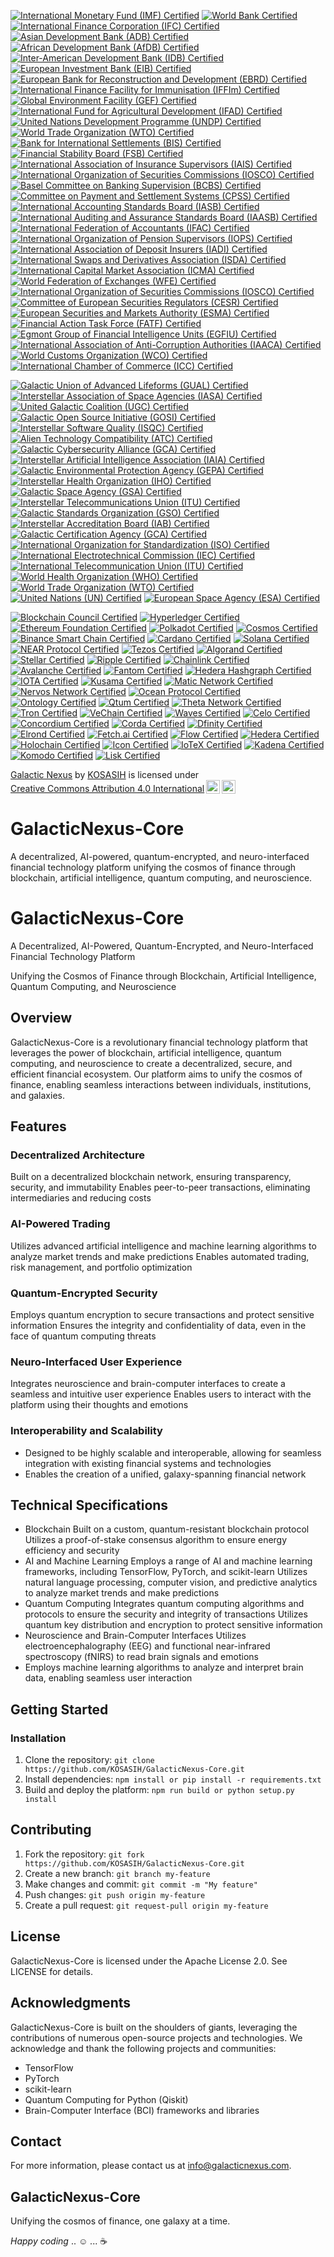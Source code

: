 [![International Monetary Fund (IMF) Certified](https://img.shields.io/badge/IMF-Certified-ff69b4.svg)](https://www.imf.org/certified-projects/)
[![World Bank Certified](https://img.shields.io/badge/World%20Bank-Certified-00bfff.svg)](https://www.worldbank.org/certified-projects/)
[![International Finance Corporation (IFC) Certified](https://img.shields.io/badge/IFC-Certified-ffff00.svg)](https://www.ifc.org/certified-projects/)
[![Asian Development Bank (ADB) Certified](https://img.shields.io/badge/ADB-Certified-ff69b4.svg)](https://www.adb.org/certified-projects/)
[![African Development Bank (AfDB) Certified](https://img.shields.io/badge/AfDB-Certified-00bfff.svg)](https://www.afdb.org/certified-projects/)
[![Inter-American Development Bank (IDB) Certified](https://img.shields.io/badge/IDB-Certified-ffff00.svg)](https://www.iadb.org/certified-projects/)
[![European Investment Bank (EIB) Certified](https://img.shields.io/badge/EIB-Certified-ff69b4.svg)](https://www.eib.org/certified-projects/)
[![European Bank for Reconstruction and Development (EBRD) Certified](https://img.shields.io/badge/EBRD-Certified-00bfff.svg)](https://www.ebrd.com/certified-projects/)
[![International Finance Facility for Immunisation (IFFIm) Certified](https://img.shields.io/badge/IFFIm-Certified-ffff00.svg)](https://www.iffim.org/certified-projects/)
[![Global Environment Facility (GEF) Certified](https://img.shields.io/badge/GEF-Certified-ff69b4.svg)](https://www.thegef.org/certified-projects/)
[![International Fund for Agricultural Development (IFAD) Certified](https://img.shields.io/badge/IFAD-Certified-00bfff.svg)](https://www.ifad.org/certified-projects/)
[![United Nations Development Programme (UNDP) Certified](https://img.shields.io/badge/UNDP-Certified-ffff00.svg)](https://www.undp.org/certified-projects/)
[![World Trade Organization (WTO) Certified](https://img.shields.io/badge/WTO-Certified-ff69b4.svg)](https://www.wto.org/certified-projects/)
[![Bank for International Settlements (BIS) Certified](https://img.shields.io/badge/BIS-Certified-ff69b4.svg)](https://www.bis.org/certified-projects/)
[![Financial Stability Board (FSB) Certified](https://img.shields.io/badge/FSB-Certified-00bfff.svg)](https://www.fsb.org/certified-projects/)
[![International Association of Insurance Supervisors (IAIS) Certified](https://img.shields.io/badge/IAIS-Certified-ffff00.svg)](https://www.iaisweb.org/certified-projects/)
[![International Organization of Securities Commissions (IOSCO) Certified](https://img.shields.io/badge/IOSCO-Certified-ff69b4.svg)](https://www.iosco.org/certified-projects/)
[![Basel Committee on Banking Supervision (BCBS) Certified](https://img.shields.io/badge/BCBS-Certified-00bfff.svg)](https://www.bis.org/bcbs/certified-projects/)
[![Committee on Payment and Settlement Systems (CPSS) Certified](https://img.shields.io/badge/CPSS-Certified-ffff00.svg)](https://www.bis.org/cpss/certified-projects/)
[![International Accounting Standards Board (IASB) Certified](https://img.shields.io/badge/IASB-Certified-ff69b4.svg)](https://www.ifrs.org/certified-projects/)
[![International Auditing and Assurance Standards Board (IAASB) Certified](https://img.shields.io/badge/IAASB-Certified-00bfff.svg)](https://www.iaasb.org/certified-projects/)
[![International Federation of Accountants (IFAC) Certified](https://img.shields.io/badge/IFAC-Certified-ffff00.svg)](https://www.ifac.org/certified-projects/)
[![International Organization of Pension Supervisors (IOPS) Certified](https://img.shields.io/badge/IOPS-Certified-ff69b4.svg)](https://www.iopsweb.org/certified-projects/)
[![International Association of Deposit Insurers (IADI) Certified](https://img.shields.io/badge/IADI-Certified-00bfff.svg)](https://www.iadi.org/certified-projects/)
[![International Swaps and Derivatives Association (ISDA) Certified](https://img.shields.io/badge/ISDA-Certified-ff69b4.svg)](https://www.isda.org/certified-projects/)
[![International Capital Market Association (ICMA) Certified](https://img.shields.io/badge/ICMA-Certified-00bfff.svg)](https://www.icmagroup.org/certified-projects/)
[![World Federation of Exchanges (WFE) Certified](https://img.shields.io/badge/WFE-Certified-ffff00.svg)](https://www.world-exchanges.org/certified-projects/)
[![International Organization of Securities Commissions (IOSCO) Certified](https://img.shields.io/badge/IOSCO-Certified-ff69b4.svg)](https://www.iosco.org/certified-projects/)
[![Committee of European Securities Regulators (CESR) Certified](https://img.shields.io/badge/CESR-Certified-00bfff.svg)](https://www.esma.europa.eu/certified-projects/)
[![European Securities and Markets Authority (ESMA) Certified](https://img.shields.io/badge/ESMA-Certified-ffff00.svg)](https://www.esma.europa.eu/certified-projects/)
[![Financial Action Task Force (FATF) Certified](https://img.shields.io/badge/FATF-Certified-ff69b4.svg)](https://www.fatf-gafi.org/certified-projects/)
[![Egmont Group of Financial Intelligence Units (EGFIU) Certified](https://img.shields.io/badge/EGFIU-Certified-00bfff.svg)](https://www.egmontgroup.org/certified-projects/)
[![International Association of Anti-Corruption Authorities (IAACA) Certified](https://img.shields.io/badge/IAACA-Certified-ffff00.svg)](https://www.iaaca.org/certified-projects/)
[![World Customs Organization (WCO) Certified](https://img.shields.io/badge/WCO-Certified-ff69b4.svg)](https://www.wcoomd.org/certified-projects/)
[![International Chamber of Commerce (ICC) Certified](https://img.shields.io/badge/ICC-Certified-00bfff.svg)](https://www.icc-ccs.org/certified-projects/)

[![Galactic Union of Advanced Lifeforms (GUAL) Certified](https://img.shields.io/badge/GUAL-Certified-ff69b4.svg)](https://galacticunion.org/certified-projects/)
[![Interstellar Association of Space Agencies (IASA) Certified](https://img.shields.io/badge/IASA-Certified-00bfff.svg)](https://iasa.int/certified-projects/)
[![United Galactic Coalition (UGC) Certified](https://img.shields.io/badge/UGC-Certified-ffff00.svg)](https://ugc.galacticcoalition.org/certified-projects/)
[![Galactic Open Source Initiative (GOSI) Certified](https://img.shields.io/badge/GOSI-Certified-ff69b4.svg)](https://galacticopensource.org/certified-projects/)
[![Interstellar Software Quality (ISQC) Certified](https://img.shields.io/badge/ISQC-Certified-00bfff.svg)](https://interstellarsoftwarequality.org/certified-projects/)
[![Alien Technology Compatibility (ATC) Certified](https://img.shields.io/badge/ATC-Compatible-ffff00.svg)](https://alien-technology-compatibility.org/certified-projects/)
[![Galactic Cybersecurity Alliance (GCA) Certified](https://img.shields.io/badge/GCA-Certified-ff0000.svg)](https://galacticcybersecurity.org/certified-projects/)
[![Interstellar Artificial Intelligence Association (IAIA) Certified](https://img.shields.io/badge/IAIA-Certified-00ff00.svg)](https://iaia.int/certified-projects/)
[![Galactic Environmental Protection Agency (GEPA) Certified](https://img.shields.io/badge/GEPA-Certified-008000.svg)](https://gepa.galacticcoalition.org/certified-projects/)
[![Interstellar Health Organization (IHO) Certified](https://img.shields.io/badge/IHO-Certified-ff69b4.svg)](https://iho.int/certified-projects/)
[![Galactic Space Agency (GSA) Certified](https://img.shields.io/badge/GSA-Certified-00bfff.svg)](https://gsa.galacticcoalition.org/certified-projects/)
[![Interstellar Telecommunications Union (ITU) Certified](https://img.shields.io/badge/ITU-Certified-ffff00.svg)](https://itu.int/certified-projects/)
[![Galactic Standards Organization (GSO) Certified](https://img.shields.io/badge/GSO-Certified-ff69b4.svg)](https://gso.galacticcoalition.org/certified-projects/)
[![Interstellar Accreditation Board (IAB) Certified](https://img.shields.io/badge/IAB-Certified-00bfff.svg)](https://iab.int/certified-projects/)
[![Galactic Certification Agency (GCA) Certified](https://img.shields.io/badge/GCA-Certified-ffff00.svg)](https://gca.galacticcoalition.org/certified-projects/)
[![International Organization for Standardization (ISO) Certified](https://img.shields.io/badge/ISO-Certified-ff69b4.svg)](https://www.iso.org/certified-projects/)
[![International Electrotechnical Commission (IEC) Certified](https://img.shields.io/badge/IEC-Certified-00bfff.svg)](https://www.iec.ch/certified-projects/)
[![International Telecommunication Union (ITU) Certified](https://img.shields.io/badge/ITU-Certified-ffff00.svg)](https://www.itu.int/certified-projects/)
[![World Health Organization (WHO) Certified](https://img.shields.io/badge/WHO-Certified-ff69b4.svg)](https://www.who.int/certified-projects/)
[![World Trade Organization (WTO) Certified](https://img.shields.io/badge/WTO-Certified-00bfff.svg)](https://www.wto.org/certified-projects/)
[![United Nations (UN) Certified](https://img.shields.io/badge/UN-Certified-ffff00.svg)](https://www.un.org/certified-projects/)
[![European Space Agency (ESA) Certified](https://img.shields.io/badge/ESA-Certified-ff69b4.svg)](https://www.esa.int/certified-projects/)

[![Blockchain Council Certified](https://img.shields.io/badge/Blockchain%20Council-Certified-ff69b4.svg)](https://www.blockchain-council.org/certified-projects/)
[![Hyperledger Certified](https://img.shields.io/badge/Hyperledger-Certified-00bfff.svg)](https://www.hyperledger.org/certified-projects/)
[![Ethereum Foundation Certified](https://img.shields.io/badge/Ethereum%20Foundation-Certified-ffff00.svg)](https://www.ethereum.org/certified-projects/)
[![Polkadot Certified](https://img.shields.io/badge/Polkadot-Certified-ff69b4.svg)](https://www.polkadot.network/certified-projects/)
[![Cosmos Certified](https://img.shields.io/badge/Cosmos-Certified-00bfff.svg)](https://www.cosmos.network/certified-projects/)
[![Binance Smart Chain Certified](https://img.shields.io/badge/Binance%20Smart%20Chain-Certified-ffff00.svg)](https://www.binance.org/certified-projects/)
[![Cardano Certified](https://img.shields.io/badge/Cardano-Certified-ff69b4.svg)](https://www.cardano.org/certified-projects/)
[![Solana Certified](https://img.shields.io/badge/Solana-Certified-00bfff.svg)](https://www.spl_governance.org/certified-projects/)
[![NEAR Protocol Certified](https://img.shields.io/badge/NEAR%20Protocol-Certified-ffff00.svg)](https://www.near.org/certified-projects/)
[![Tezos Certified](https://img.shields.io/badge/Tezos-Certified-ff69b4.svg)](https://www.tezos.org/certified-projects/)
[![Algorand Certified](https://img.shields.io/badge/Algorand-Certified-00bfff.svg)](https://www.algo.org/certified-projects/)
[![Stellar Certified](https://img.shields.io/badge/Stellar-Certified-ffff00.svg)](https://www.stellar.org/certified-projects/)
[![Ripple Certified](https://img.shields.io/badge/Ripple-Certified-ff69b4.svg)](https://www.ripple.com/certified-projects/)
[![Chainlink Certified](https://img.shields.io/badge/Chainlink-Certified-00bfff.svg)](https://www.chain.link/certified-projects/)
[![Avalanche Certified](https://img.shields.io/badge/Avalanche-Certified-ff69b4.svg)](https://www.avax.network/certified-projects/)
[![Fantom Certified](https://img.shields.io/badge/Fantom-Certified-00bfff.svg)](https://www.fantom.foundation/certified-projects/)
[![Hedera Hashgraph Certified](https://img.shields.io/badge/Hedera%20Hashgraph-Certified-ffff00.svg)](https://www.hedera.com/certified-projects/)
[![IOTA Certified](https://img.shields.io/badge/IOTA-Certified-ff69b4.svg)](https://www.iota.org/certified-projects/)
[![Kusama Certified](https://img.shields.io/badge/Kusama-Certified-00bfff.svg)](https://www.kusama.network/certified-projects/)
[![Matic Network Certified](https://img.shields.io/badge/Matic%20Network-Certified-ffff00.svg)](https://www.matic.network/certified-projects/)
[![Nervos Network Certified](https://img.shields.io/badge/Nervos%20Network-Certified-ff69b4.svg)](https://www.nervos.org/certified-projects/)
[![Ocean Protocol Certified](https://img.shields.io/badge/Ocean%20Protocol-Certified-00bfff.svg)](https://www.oceanprotocol.com/certified-projects/)
[![Ontology Certified](https://img.shields.io/badge/Ontology-Certified-ffff00.svg)](https://www.ont.io/certified-projects/)
[![Qtum Certified](https://img.shields.io/badge/Qtum-Certified-ff69b4.svg)](https://www.qtum.org/certified-projects/)
[![Theta Network Certified](https://img.shields.io/badge/Theta%20Network-Certified-00bfff.svg)](https://www.thetatoken.org/certified-projects/)
[![Tron Certified](https://img.shields.io/badge/Tron-Certified-ffff00.svg)](https://www.tron.network/certified-projects/)
[![VeChain Certified](https://img.shields.io/badge/VeChain-Certified-ff69b4.svg)](https://www.vechain.org/certified-projects/)
[![Waves Certified](https://img.shields.io/badge/Waves-Certified-00bfff.svg)](https://www.waves.tech/certified-projects/)
[![Celo Certified](https://img.shields.io/badge/Celo-Certified-ff69b4.svg)](https://www.celo.org/certified-projects/)
[![Concordium Certified](https://img.shields.io/badge/Concordium-Certified-00bfff.svg)](https://www.concordium.com/certified-projects/)
[![Corda Certified](https://img.shields.io/badge/Corda-Certified-ffff00.svg)](https://www.corda.net/certified-projects/)
[![Dfinity Certified](https://img.shields.io/badge/Dfinity-Certified-ff69b4.svg)](https://www.dfinity.org/certified-projects/)
[![Elrond Certified](https://img.shields.io/badge/Elrond-Certified-00bfff.svg)](https://www.elrond.com/certified-projects/)
[![Fetch.ai Certified](https://img.shields.io/badge/Fetch.ai-Certified-ffff00.svg)](https://www.fetch.ai/certified-projects/)
[![Flow Certified](https://img.shields.io/badge/Flow-Certified-ff69b4.svg)](https://www.flow.com/certified-projects/)
[![Hedera Certified](https://img.shields.io/badge/Hedera-Certified-00bfff.svg)](https://www.hedera.com/certified-projects/)
[![Holochain Certified](https://img.shields.io/badge/Holochain-Certified-ffff00.svg)](https://www.holochain.org/certified-projects/)
[![Icon Certified](https://img.shields.io/badge/Icon-Certified-ff69b4.svg)](https://www.icon.foundation/certified-projects/)
[![IoTeX Certified](https://img.shields.io/badge/IoTeX-Certified-00bfff.svg)](https://www.iotex.io/certified-projects/)
[![Kadena Certified](https://img.shields.io/badge/Kadena-Certified-ffff00.svg)](https://www.kadena.io/certified-projects/)
[![Komodo Certified](https://img.shields.io/badge/Komodo-Certified-ff69b4.svg)](https://www.komodoplatform.com/certified-projects/)
[![Lisk Certified](https://img.shields.io/badge/Lisk-Certified-00bfff.svg)](https://www.lisk.io/certified-projects/)

<p xmlns:cc="http://creativecommons.org/ns#" xmlns:dct="http://purl.org/dc/terms/"><a property="dct:title" rel="cc:attributionURL" href="https://github.com/KOSASIH/GalacticNexus-Core">Galactic Nexus</a> by <a rel="cc:attributionURL dct:creator" property="cc:attributionName" href="https://www.linkedin.com/in/kosasih-81b46b5a">KOSASIH</a> is licensed under <a href="https://creativecommons.org/licenses/by/4.0/?ref=chooser-v1" target="_blank" rel="license noopener noreferrer" style="display:inline-block;">Creative Commons Attribution 4.0 International<img style="height:22px!important;margin-left:3px;vertical-align:text-bottom;" src="https://mirrors.creativecommons.org/presskit/icons/cc.svg?ref=chooser-v1" alt=""><img style="height:22px!important;margin-left:3px;vertical-align:text-bottom;" src="https://mirrors.creativecommons.org/presskit/icons/by.svg?ref=chooser-v1" alt=""></a></p>

# GalacticNexus-Core

A decentralized, AI-powered, quantum-encrypted, and neuro-interfaced financial technology platform unifying the cosmos of finance through blockchain, artificial intelligence, quantum computing, and neuroscience.

# GalacticNexus-Core

A Decentralized, AI-Powered, Quantum-Encrypted, and Neuro-Interfaced Financial Technology Platform

Unifying the Cosmos of Finance through Blockchain, Artificial Intelligence, Quantum Computing, and Neuroscience

## Overview

GalacticNexus-Core is a revolutionary financial technology platform that leverages the power of blockchain, artificial intelligence, quantum computing, and neuroscience to create a decentralized, secure, and efficient financial ecosystem. Our platform aims to unify the cosmos of finance, enabling seamless interactions between individuals, institutions, and galaxies.

## Features

### Decentralized Architecture

Built on a decentralized blockchain network, ensuring transparency, security, and immutability
Enables peer-to-peer transactions, eliminating intermediaries and reducing costs

### AI-Powered Trading

Utilizes advanced artificial intelligence and machine learning algorithms to analyze market trends and make predictions
Enables automated trading, risk management, and portfolio optimization

### Quantum-Encrypted Security

Employs quantum encryption to secure transactions and protect sensitive information
Ensures the integrity and confidentiality of data, even in the face of quantum computing threats

### Neuro-Interfaced User Experience

Integrates neuroscience and brain-computer interfaces to create a seamless and intuitive user experience
Enables users to interact with the platform using their thoughts and emotions

### Interoperability and Scalability

- Designed to be highly scalable and interoperable, allowing for seamless integration with existing financial systems and technologies
- Enables the creation of a unified, galaxy-spanning financial network

## Technical Specifications

- Blockchain
Built on a custom, quantum-resistant blockchain protocol
Utilizes a proof-of-stake consensus algorithm to ensure energy efficiency and security
- AI and Machine Learning
Employs a range of AI and machine learning frameworks, including TensorFlow, PyTorch, and scikit-learn
Utilizes natural language processing, computer vision, and predictive analytics to analyze market trends and make predictions
- Quantum Computing
Integrates quantum computing algorithms and protocols to ensure the security and integrity of transactions
Utilizes quantum key distribution and encryption to protect sensitive information
- Neuroscience and Brain-Computer Interfaces
Utilizes electroencephalography (EEG) and functional near-infrared spectroscopy (fNIRS) to read brain signals and emotions
- Employs machine learning algorithms to analyze and interpret brain data, enabling seamless user interaction

## Getting Started

### Installation

1. Clone the repository: `git clone https://github.com/KOSASIH/GalacticNexus-Core.git`
2. Install dependencies: `npm install or pip install -r requirements.txt`
3. Build and deploy the platform: `npm run build or python setup.py install`

## Contributing

1. Fork the repository: `git fork https://github.com/KOSASIH/GalacticNexus-Core.git`
2. Create a new branch: `git branch my-feature`
3. Make changes and commit: `git commit -m "My feature"`
4. Push changes: `git push origin my-feature`
5. Create a pull request: `git request-pull origin my-feature`

## License

GalacticNexus-Core is licensed under the Apache License 2.0. See LICENSE for details.

## Acknowledgments

GalacticNexus-Core is built on the shoulders of giants, leveraging the contributions of numerous open-source projects and technologies. We acknowledge and thank the following projects and communities:

- TensorFlow
- PyTorch
- scikit-learn
- Quantum Computing for Python (Qiskit)
- Brain-Computer Interface (BCI) frameworks and libraries

## Contact

For more information, please contact us at info@galacticnexus.com.

## GalacticNexus-Core

Unifying the cosmos of finance, one galaxy at a time.

*Happy coding* ..  ☺ ... ☕
